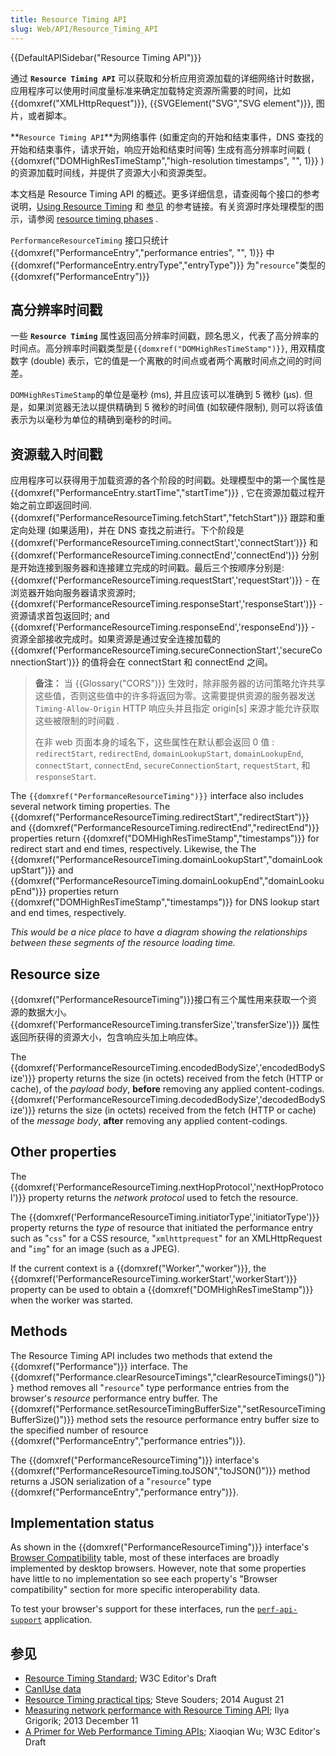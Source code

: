 ```yaml
---
title: Resource Timing API
slug: Web/API/Resource_Timing_API
---
```

{{DefaultAPISidebar("Resource Timing API")}}

通过 **`Resource Timing API`** 可以获取和分析应用资源加载的详细网络计时数据，应用程序可以使用时间度量标准来确定加载特定资源所需要的时间，比如 {{domxref("XMLHttpRequest")}}, {{SVGElement("SVG","SVG element")}}, 图片，或者脚本。

**`Resource Timing API`**为网络事件 (如重定向的开始和结束事件，DNS 查找的开始和结束事件，请求开始，响应开始和结束时间等) 生成有高分辨率时间戳 ( {{domxref("DOMHighResTimeStamp","high-resolution timestamps", "", 1)}} ) 的资源加载时间线，并提供了资源大小和资源类型。

本文档是 Resource Timing API 的概述。更多详细信息，请查阅每个接口的参考说明，[Using Resource Timing](/Web/API/Resource_Timing/Using_Resource_Timing) 和 [参见](#参见) 的参考链接。有关资源时序处理模型的图示，请参阅 [resource timing phases](https://w3c.github.io/resource-timing/#process) .

`PerformanceResourceTiming` 接口只统计{{domxref("PerformanceEntry","performance entries", "", 1)}} 中 {{domxref("PerformanceEntry.entryType","entryType")}} 为"`resource`"类型的 {{domxref("PerformanceEntry")}}

## 高分辨率时间戳

一些 **`Resource Timing`** 属性返回高分辨率时间戳，顾名思义，代表了高分辨率的时间点。高分辨率时间戳类型是`{{domxref("DOMHighResTimeStamp")}}`, 用双精度数字 (double) 表示，它的值是一个离散的时间点或者两个离散时间点之间的时间差。

`DOMHighResTimeStamp`的单位是毫秒 (ms), 并且应该可以准确到 5 微秒 (µs). 但是，如果浏览器无法以提供精确到 5 微秒的时间值 (如软硬件限制), 则可以将该值表示为以毫秒为单位的精确到毫秒的时间。

## 资源载入时间戳

应用程序可以获得用于加载资源的各个阶段的时间戳。处理模型中的第一个属性是 {{domxref("PerformanceEntry.startTime","startTime")}} , 它在资源加载过程开始之前立即返回时间. {{domxref("PerformanceResourceTiming.fetchStart","fetchStart")}} 跟踪和重定向处理 (如果适用)，并在 DNS 查找之前进行。下个阶段是{{domxref('PerformanceResourceTiming.connectStart','connectStart')}} 和 {{domxref('PerformanceResourceTiming.connectEnd','connectEnd')}} 分别是开始连接到服务器和连接建立完成的时间戳。最后三个按顺序分别是: {{domxref('PerformanceResourceTiming.requestStart','requestStart')}} - 在浏览器开始向服务器请求资源时; {{domxref('PerformanceResourceTiming.responseStart','responseStart')}} - 资源请求首包返回时; and {{domxref('PerformanceResourceTiming.responseEnd','responseEnd')}} - 资源全部接收完成时。如果资源是通过安全连接加载的 {{domxref('PerformanceResourceTiming.secureConnectionStart','secureConnectionStart')}} 的值将会在 connectStart 和 connectEnd 之间。

> **备注：** 当 {{Glossary("CORS")}} 生效时，除非服务器的访问策略允许共享这些值，否则这些值中的许多将返回为零。这需要提供资源的服务器发送 `Timing-Allow-Origin` HTTP 响应头并且指定 origin\[s] 来源才能允许获取这些被限制的时间戳 .
>
> 在非 web 页面本身的域名下，这些属性在默认都会返回 0 值 : `redirectStart`, `redirectEnd`, `domainLookupStart`, `domainLookupEnd`, `connectStart`, `connectEnd`, `secureConnectionStart`, `requestStart`, 和 `responseStart`.

The `{{domxref("PerformanceResourceTiming")}}` interface also includes several network timing properties. The {{domxref("PerformanceResourceTiming.redirectStart","redirectStart")}} and {{domxref("PerformanceResourceTiming.redirectEnd","redirectEnd")}} properties return {{domxref("DOMHighResTimeStamp","timestamps")}} for redirect start and end times, respectively. Likewise, the The {{domxref("PerformanceResourceTiming.domainLookupStart","domainLookupStart")}} and {{domxref("PerformanceResourceTiming.domainLookupEnd","domainLookupEnd")}} properties return {{domxref("DOMHighResTimeStamp","timestamps")}} for DNS lookup start and end times, respectively.

_This would be a nice place to have a diagram showing the relationships between these segments of the resource loading time._

## Resource size

{{domxref("PerformanceResourceTiming")}}接口有三个属性用来获取一个资源的数据大小。 {{domxref('PerformanceResourceTiming.transferSize','transferSize')}} 属性返回所获得的资源大小，包含响应头加上响应体。

The {{domxref('PerformanceResourceTiming.encodedBodySize','encodedBodySize')}} property returns the size (in octets) received from the fetch (HTTP or cache), of the _payload body_, **before** removing any applied content-codings. {{domxref('PerformanceResourceTiming.decodedBodySize','decodedBodySize')}} returns the size (in octets) received from the fetch (HTTP or cache) of the _message body_, **after** removing any applied content-codings.

## Other properties

The {{domxref('PerformanceResourceTiming.nextHopProtocol','nextHopProtocol')}} property returns the _network protocol_ used to fetch the resource.

The {{domxref('PerformanceResourceTiming.initiatorType','initiatorType')}} property returns the _type_ of resource that initiated the performance entry such as "`css`" for a CSS resource, "`xmlhttprequest`" for an XMLHttpRequest and "`img`" for an image (such as a JPEG).

If the current context is a {{domxref("Worker","worker")}}, the {{domxref('PerformanceResourceTiming.workerStart','workerStart')}} property can be used to obtain a {{domxref("DOMHighResTimeStamp")}} when the worker was started.

## Methods

The Resource Timing API includes two methods that extend the {{domxref("Performance")}} interface. The {{domxref("Performance.clearResourceTimings","clearResourceTimings()")}} method removes all "`resource`" type performance entries from the browser's _resource_ performance entry buffer. The {{domxref("Performance.setResourceTimingBufferSize","setResourceTimingBufferSize()")}} method sets the resource performance entry buffer size to the specified number of resource {{domxref("PerformanceEntry","performance entries")}}.

The {{domxref("PerformanceResourceTiming")}} interface's {{domxref("PerformanceResourceTiming.toJSON","toJSON()")}} method returns a JSON serialization of a "`resource`" type {{domxref("PerformanceEntry","performance entry")}}.

## Implementation status

As shown in the {{domxref("PerformanceResourceTiming")}} interface's [Browser Compatibility](/Web/API/PerformanceResourceTiming#Browser_compatibility) table, most of these interfaces are broadly implemented by desktop browsers. However, note that some properties have little to no implementation so see each property's "Browser compatibility" section for more specific interoperability data.

To test your browser's support for these interfaces, run the [`perf-api-support`](https://mdn.github.io/dom-examples/performance-apis/perf-api-support.html) application.

## 参见

- [Resource Timing Standard](https://w3c.github.io/resource-timing/); W3C Editor's Draft
- [CanIUse data](http://caniuse.com/#search=resource-timing)
- [Resource Timing practical tips](http://www.stevesouders.com/blog/2014/08/21/resource-timing-practical-tips/); Steve Souders; 2014 August 21
- [Measuring network performance with Resource Timing API](http://googledevelopers.blogspot.ca/2013/12/measuring-network-performance-with.html); Ilya Grigorik; 2013 December 11
- [A Primer for Web Performance Timing APIs](http://siusin.github.io/perf-timing-primer/); Xiaoqian Wu; W3C Editor's Draft
